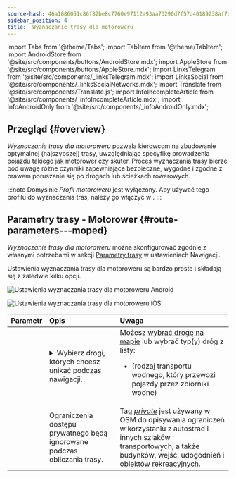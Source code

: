 ```yaml
---
source-hash: 46a1886051c86f82be8c7760e97112a93aa73290d7f57d40189238af7d9e4f39
sidebar_position: 4
title:  Wyznaczanie trasy dla motoroweru
---
```

import Tabs from '@theme/Tabs';
import TabItem from '@theme/TabItem';
import AndroidStore from '@site/src/components/buttons/AndroidStore.mdx';
import AppleStore from '@site/src/components/buttons/AppleStore.mdx';
import LinksTelegram from '@site/src/components/_linksTelegram.mdx';
import LinksSocial from '@site/src/components/_linksSocialNetworks.mdx';
import Translate from '@site/src/components/Translate.js';
import InfoIncompleteArticle from '@site/src/components/_infoIncompleteArticle.mdx';
import InfoAndroidOnly from '@site/src/components/_infoAndroidOnly.mdx';

## Przegląd {#overview}

*Wyznaczanie trasy dla motoroweru* pozwala kierowcom na zbudowanie optymalnej (najszybszej) trasy, uwzględniając specyfikę prowadzenia pojazdu takiego jak motorower czy skuter. Proces wyznaczania trasy bierze pod uwagę różne czynniki zapewniające bezpieczne, wygodne i zgodne z prawem poruszanie się po drogach lub ścieżkach rowerowych.

:::note
Domyślnie *Profil motoroweru* jest wyłączony. Aby używać tego profilu do wyznaczania tras, należy go włączyć w *<Translate android="true" ids="shared_string_menu,shared_string_settings,application_profiles"/>*.
:::

## Parametry trasy - Motorower {#route-parameters---moped}

*Wyznaczanie trasy dla motoroweru* można skonfigurować zgodnie z własnymi potrzebami w sekcji [Parametry trasy](../guidance/navigation-settings.md#route-parameters) w ustawieniach Nawigacji.

Ustawienia wyznaczania trasy dla motoroweru są bardzo proste i składają się z zaledwie kilku opcji.

<Tabs groupId="operating-systems" queryString="current-os">

<TabItem value="android" label="Android">

![Ustawienia wyznaczania trasy dla motoroweru Android](@site/static/img/navigation/routing/moped_routing_andr.png)

</TabItem>

<TabItem value="ios" label="iOS">

![Ustawienia wyznaczania trasy dla motoroweru iOS](@site/static/img/navigation/routing/moped_routing_ios.png)

</TabItem>

</Tabs>

| Parametr | Opis | Uwaga |
|:------------|:---------------|:---------------|
| *<Translate android="true" ids="impassable_road"/>* | <details><summary> Wybierz drogi, których chcesz unikać podczas nawigacji. </summary>![Unikaj dróg Android](@site/static/img/navigation/routing/avoid_moped_android.png) </details> | Możesz [wybrać drogę na mapie](../../map/map-context-menu/#avoid-road) lub wybrać typ(y) dróg z listy: <ul><li>[<Translate android="true" ids="routing_attr_avoid_ferries_name"/>](https://wiki.openstreetmap.org/wiki/Ferries) (rodzaj transportu wodnego, który przewozi pojazdy przez zbiorniki wodne)</li></ul>|
| *<Translate android="true" ids="routing_attr_allow_private_name"/>* | Ograniczenia dostępu prywatnego będą ignorowane podczas obliczania trasy. | Tag *[private](https://wiki.openstreetmap.org/wiki/Key:access)* jest używany w OSM do opisywania ograniczeń w korzystaniu z autostrad i innych szlaków transportowych, a także budynków, wejść, udogodnień i obiektów rekreacyjnych. |